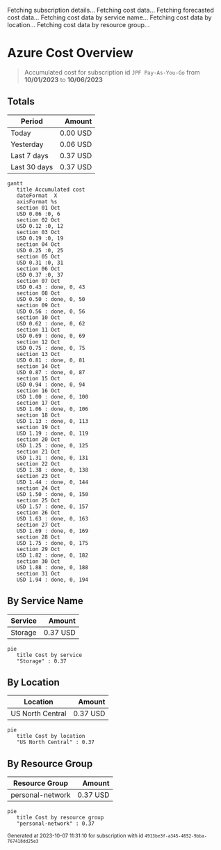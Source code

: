 Fetching subscription details...
Fetching cost data...
Fetching forecasted cost data...
Fetching cost data by service name...
Fetching cost data by location...
Fetching cost data by resource group...
# Azure Cost Overview

> Accumulated cost for subscription id `JPF Pay-As-You-Go` from **10/01/2023** to **10/06/2023**

## Totals

|Period|Amount|
|---|---:|
|Today|0.00 USD|
|Yesterday|0.06 USD|
|Last 7 days|0.37 USD|
|Last 30 days|0.37 USD|

```mermaid
gantt
   title Accumulated cost
   dateFormat  X
   axisFormat %s
   section 01 Oct
   USD 0.06 :0, 6
   section 02 Oct
   USD 0.12 :0, 12
   section 03 Oct
   USD 0.19 :0, 19
   section 04 Oct
   USD 0.25 :0, 25
   section 05 Oct
   USD 0.31 :0, 31
   section 06 Oct
   USD 0.37 :0, 37
   section 07 Oct
   USD 0.43 : done, 0, 43
   section 08 Oct
   USD 0.50 : done, 0, 50
   section 09 Oct
   USD 0.56 : done, 0, 56
   section 10 Oct
   USD 0.62 : done, 0, 62
   section 11 Oct
   USD 0.69 : done, 0, 69
   section 12 Oct
   USD 0.75 : done, 0, 75
   section 13 Oct
   USD 0.81 : done, 0, 81
   section 14 Oct
   USD 0.87 : done, 0, 87
   section 15 Oct
   USD 0.94 : done, 0, 94
   section 16 Oct
   USD 1.00 : done, 0, 100
   section 17 Oct
   USD 1.06 : done, 0, 106
   section 18 Oct
   USD 1.13 : done, 0, 113
   section 19 Oct
   USD 1.19 : done, 0, 119
   section 20 Oct
   USD 1.25 : done, 0, 125
   section 21 Oct
   USD 1.31 : done, 0, 131
   section 22 Oct
   USD 1.38 : done, 0, 138
   section 23 Oct
   USD 1.44 : done, 0, 144
   section 24 Oct
   USD 1.50 : done, 0, 150
   section 25 Oct
   USD 1.57 : done, 0, 157
   section 26 Oct
   USD 1.63 : done, 0, 163
   section 27 Oct
   USD 1.69 : done, 0, 169
   section 28 Oct
   USD 1.75 : done, 0, 175
   section 29 Oct
   USD 1.82 : done, 0, 182
   section 30 Oct
   USD 1.88 : done, 0, 188
   section 31 Oct
   USD 1.94 : done, 0, 194
```

## By Service Name

|Service|Amount|
|---|---:|
|Storage|0.37 USD|

```mermaid
pie
   title Cost by service
   "Storage" : 0.37
```

## By Location

|Location|Amount|
|---|---:|
|US North Central|0.37 USD|

```mermaid
pie
   title Cost by location
   "US North Central" : 0.37
```

## By Resource Group

|Resource Group|Amount|
|---|---:|
|personal-network|0.37 USD|

```mermaid
pie
   title Cost by resource group
   "personal-network" : 0.37
```

<sup>Generated at 2023-10-07 11:31:10 for subscription with id `4913be3f-a345-4652-9bba-767418dd25e3`</sup>
